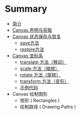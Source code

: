 # Summary

* [简介](README.md)
* [Canvas 声明与获取](chapter1_canvas_sheng_ming_yu_huo_qu.md)
* [Canvas 状态保存与恢复](chapter2_canvas_zhuang_tai_bao_cun_yu_hui_fu.md)
   * [save方法](chapter2_save_func.md)
   * [restore方法](chapter2_restore_func.md)
* [Canvas 坐标系](chapter3_canvas_zuo_biao_xi.md)
   * [translate 方法（移动）](chapter3_translate_func.md)
   * [scale 方法（缩放）](chapter3_scale_func.md)
   * [rotate 方法（旋转）](chapter3_rotate_func.md)
   * [transform 方法（变形）](chapter3_transform_func.md)
   * [示例代码](chapter3_zuo_biao_xi_shi_li_dai_ma.md)
* Canvas 绘制图形
   * 矩形 ( Rectangles )
   * 绘制路径 ( Drawing Paths )

